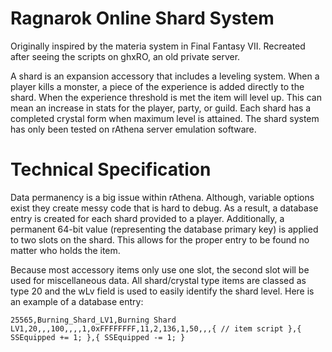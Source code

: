 Ragnarok Online Shard System
============================
Originally inspired by the materia system in Final Fantasy VII.
Recreated after seeing the scripts on ghxRO, an old private server.

A shard is an expansion accessory that includes a leveling system. When a player kills a monster, a piece of the experience is added directly to the shard. When the experience threshold is met the item will level up. This can mean an increase in stats for the player, party, or guild. Each shard has a completed crystal form when maximum level is attained. The shard system has only been tested on rAthena server emulation software.

Technical Specification
=======================
Data permanency is a big issue within rAthena. Although, variable options exist they create messy code that is hard to debug. As a result, a database entry is created for each shard provided to a player. Additionally, a permanent 64-bit value (representing the database primary key) is applied to two slots on the shard. This allows for the proper entry to be found no matter who holds the item.

Because most accessory items only use one slot, the second slot will be used for miscellaneous data. All shard/crystal type items are classed as type 20 and the wLv field is used to easily identify the shard level. Here is an example of a database entry:
```
25565,Burning_Shard_LV1,Burning Shard LV1,20,,,100,,,,1,0xFFFFFFFF,11,2,136,1,50,,,{ // item script },{ SSEquipped += 1; },{ SSEquipped -= 1; }
```
